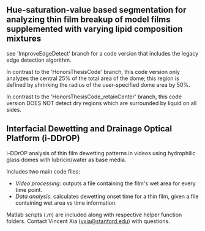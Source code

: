 ## Hue-saturation-value based segmentation for analyzing thin film breakup of model films supplemented with varying lipid composition mixtures
see 'ImproveEdgeDetect' branch for a code version that includes the legacy edge detection algorithm.

In contrast to the 'HonorsThesisCode' branch, this code version only analyzes the central 25% of the total area of the dome; this region is defined by shrinking the radius of the user-specified dome area by 50%. 

In contrast to the 'HonorsThesisCode_retainCenter' branch, this code version DOES NOT detect dry regions which are surrounded by liquid on all sides.


## Interfacial Dewetting and Drainage Optical Platform (i-DDrOP)

i-DDrOP analysis of thin film dewetting patterns in videos using hydrophilic glass domes with lubricin/water as base media. 

Includes two main code files:
- *Video processing*: outputs a file containing the film's wet area for every time point.
- *Data analysis*: calculates dewetting onset time for a thin film, given a file containing wet area vs time information.

Matlab scripts (*.m*) are included along with respective helper function folders. Contact Vincent Xia (vxia@stanford.edu) with questions.

